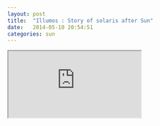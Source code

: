 ```yaml
---
layout: post
title:  "Illumos : Story of solaris after Sun"
date:   2014-05-10 20:54:51
categories: sun
---
```


<iframe class="embed" 
src="https://www.youtube.com/embed/-zRN7XLCRhc">
</iframe>
